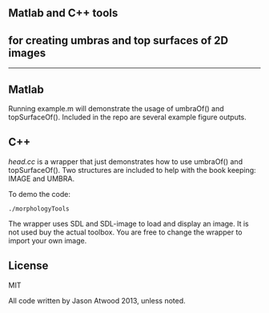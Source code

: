 Matlab and C++ tools 
-
for creating umbras and top surfaces of 2D images
-
*************************************

Matlab
-
Running example.m will demonstrate the usage of umbraOf() and topSurfaceOf().
Included in the repo are several example figure outputs.

C++
-
*head.cc* is a wrapper that just demonstrates how to use umbraOf() and topSurfaceOf().
Two structures are included to help with the book keeping: IMAGE and UMBRA.

To demo the code:

```make
./morphologyTools
```
The wrapper uses SDL and SDL-image to load and display an image. It is not used buy
the actual toolbox. You are free to change the wrapper to import your own image.


License
-

MIT

All code written by Jason Atwood 2013, unless noted.

